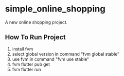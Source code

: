 # simple_online_shopping

A new online shopping project.

## How To Run Project
1. install fvm
2. select global version in command "fvm global stable" 
3. use fvm in command "fvm use stable"
4. fvm flutter pub get
5. fvm flutter run 


